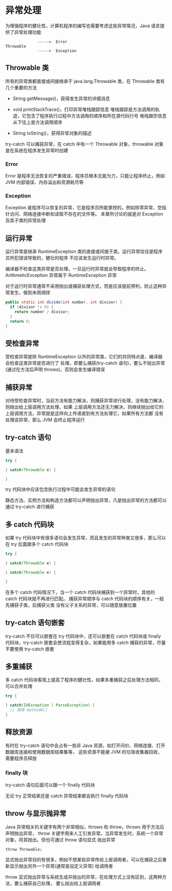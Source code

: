 # 异常处理

为增强程序的健壮性，计算机程序的编写也需要考虑这些异常情况，Java 语言提供了异常处理功能

```
              ----->  Error
Throwable
              ----->  Exception
```

## Throwable 类

所有的异常类都直接或间接继承于 java.lang.Throwable 类，在 Throwable 类有几个重要的方法

- String getMessage()，获得发生异常的详细消息

- void printStackTrace()，打印异常堆栈跟踪信息
  堆栈跟踪是方法调用的轨迹，它包含了程序执行过程中方法调用的顺序和所在源代码行号
  堆栈跟宗信息从下往上是方法调用顺序

- String toString()，获得异常对象的描述

try-catch 可以捕获异常，在 catch 中有一个 Throwable 对象，throwable 对象是在系统在程序发生异常时创建

### Error

Error 是程序无法恢复的严重错误，程序员根本无能为力，只能让程序终止，例如 JVM 内部错误、内存溢出和资源耗尽等

### Exception

Exception 是程序可以恢复的异常，它是程序员所能掌控的。例如除零异常、空指针访问、网络连接中断和读取不存在的文件等。
本章所讨论的就是对 Exception 及其子类的异常处理

## 运行异常

运行异常是继承 RuntimeException 类的直接或间接子类。运行异常往往是程序员所犯错误导致的，健壮的程序
不应该发生运行时异常。

编译器不检查这类异常是否处理，一旦运行时异常就会导致程序的终止。ArithmeticException 异常属于 RuntimeException 异常

对于运行时异常通常不采用抛出或捕获处理方式，而是应该提前预判，防止这种异常发生，做到未雨绸缪

```java
public static int divide(int number, int divisor) {
  if (divisor != 0) {
    return number / divisor;
  }
  return 0;
}
```

## 受检查异常

受检查异常是除 RuntimeException 以外的异常类，它们的共同特点是，编译器会检查这类异常是否进行了
处理，即要么捕获(try-catch 语句)，要么不抛出异常(通过在方法后声明 throws)，否则会发生编译错误

## 捕获异常

对待受检查异常时，当前方法有能力解决，则捕获异常进行处理，没有能力解决，则抛出给上层调用方法处理，如果
上层调用方法还无力解决，则继续抛出给它的上层调用方法，异常就是这样向上传递直到有方法处理它，如果所有方法都
没有处理该异常，那么 JVM 会终止程序运行

## try-catch 语句

基本语法

```java
try {

} catch(Throwable e) {

}
```

try 代码块中应该包含执行过程中可能会发生异常的语句

静态方法、实例方法和构造方法都可以声明抛出异常，凡是抛出异常的方法都可以通过 try-catch 进行捕获

## 多 catch 代码块

如果 try 代码块中有很多语句会发生异常，而且发生的异常种类又很多，那么可以在 try 后面跟多个 catch 代码块

```java
try {

} catch(Throwable e) {

} catch(Throwable e) {

}
```

在多个 catch 代码情况下，当一个 catch 代码块捕获到一个异常时，其他的 catch 代码块就不再进行匹配。
捕获异常顺序与 catch 代码块的顺序有关，一般先捕获子类，后捕获父类
没有父子关系的异常，可以随意放置位置

## try-catch 语句嵌套

try-catch 不仅可以嵌套在 try 代码块中，还可以嵌套在 catch 代码块或 finally 代码块，try-catch
嵌套会使流程变得复杂，如果能用多 catch 捕获的异常，尽量不要使用 try-catch 嵌套

## 多重捕获

多 catch 代码块客观上提高了程序的健壮性，如果多重捕获之后处理方法相同，可以合并处理

```java
try {

} catch(IOException | ParseException) {
  // 调用 methodA()
}
```

## 释放资源

有时在 try-catch 语句中会占有一些非 Java 资源，如打开问价、网络连接、打开数据库连接和使用数据库结果集等，
这些资源不能被 JVM 的垃圾收集器回收，需要程序员释放

### finally 块

try-catch 语句后面可以跟一个 finally 代码块

无论 try 正常结束还是 catch 异常结束都会执行 finally 代码块

## throw 与显示抛异常

Java 异常相关的关键字有两个非常相似，throws 和 throw，throws 用于方法后声明抛出异常，
throw 关键字用来人工引发异常。当异常发生时，系统一个异常对象，将其抛出。但也可通过 throw 语句显式
抛出异常

```
throw Throwable;
```

显式抛出异常目的有很多，例如不想某些异常传给上层调用者，可以在捕获之后重新显示抛出另外一个异常(通常是自定义异常)
给调用者

throw 显式抛出异常与系统生成并抛出的异常，在处理方式上没有区别，这两种方法，要么捕获自己处理，
要么抛出给上层调用者
